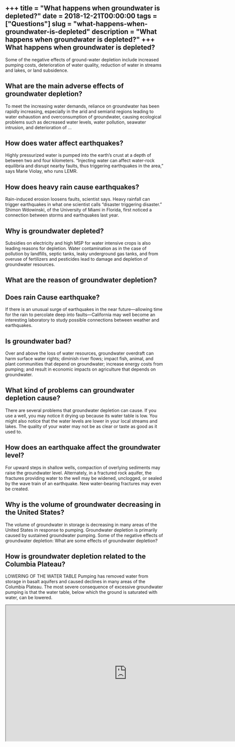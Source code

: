 +++
title = "What happens when groundwater is depleted?"
date = 2018-12-21T00:00:00
tags = ["Questions"]
slug = "what-happens-when-groundwater-is-depleted"
description = "What happens when groundwater is depleted?"
+++
What happens when groundwater is depleted?
------------------------------------------

Some of the negative effects of ground-water depletion include increased pumping costs, deterioration of water quality, reduction of water in streams and lakes, or land subsidence.

What are the main adverse effects of groundwater depletion?
-----------------------------------------------------------

To meet the increasing water demands, reliance on groundwater has been rapidly increasing, especially in the arid and semiarid regions leading to water exhaustion and overconsumption of groundwater, causing ecological problems such as decreased water levels, water pollution, seawater intrusion, and deterioration of …

How does water affect earthquakes?
----------------------------------

Highly pressurized water is pumped into the earth’s crust at a depth of between two and four kilometers. “Injecting water can affect water-rock equilibria and disrupt nearby faults, thus triggering earthquakes in the area,” says Marie Violay, who runs LEMR.

How does heavy rain cause earthquakes?
--------------------------------------

Rain-induced erosion loosens faults, scientist says. Heavy rainfall can trigger earthquakes in what one scientist calls “disaster triggering disaster.” Shimon Wdowinski, of the University of Miami in Florida, first noticed a connection between storms and earthquakes last year.

Why is groundwater depleted?
----------------------------

Subsidies on electricity and high MSP for water intensive crops is also leading reasons for depletion. Water contamination as in the case of pollution by landfills, septic tanks, leaky underground gas tanks, and from overuse of fertilizers and pesticides lead to damage and depletion of groundwater resources.

What are the reason of groundwater depletion?
---------------------------------------------

Does rain Cause earthquake?
---------------------------

If there is an unusual surge of earthquakes in the near future—allowing time for the rain to percolate deep into faults—California may well become an interesting laboratory to study possible connections between weather and earthquakes.

Is groundwater bad?
-------------------

Over and above the loss of water resources, groundwater overdraft can harm surface water rights; diminish river flows; impact fish, animal, and plant communities that depend on groundwater; increase energy costs from pumping; and result in economic impacts on agriculture that depends on groundwater.

What kind of problems can groundwater depletion cause?
------------------------------------------------------

There are several problems that groundwater depletion can cause. If you use a well, you may notice it drying up because its water table is low. You might also notice that the water levels are lower in your local streams and lakes. The quality of your water may not be as clear or taste as good as it used to.

How does an earthquake affect the groundwater level?
----------------------------------------------------

For upward steps in shallow wells, compaction of overlying sediments may raise the groundwater level. Alternately, in a fractured rock aquifer, the fractures providing water to the well may be widened, unclogged, or sealed by the wave train of an earthquake. New water-bearing fractures may even be created.

Why is the volume of groundwater decreasing in the United States?
-----------------------------------------------------------------

The volume of groundwater in storage is decreasing in many areas of the United States in response to pumping. Groundwater depletion is primarily caused by sustained groundwater pumping. Some of the negative effects of groundwater depletion: What are some effects of groundwater depletion?

How is groundwater depletion related to the Columbia Plateau?
-------------------------------------------------------------

LOWERING OF THE WATER TABLE Pumping has removed water from storage in basalt aquifers and caused declines in many areas of the Columbia Plateau. The most severe consequence of excessive groundwater pumping is that the water table, below which the ground is saturated with water, can be lowered.

<iframe allow="accelerometer; autoplay; clipboard-write; encrypted-media; gyroscope; picture-in-picture" allowfullscreen="" class="__youtube_prefs__  epyt-is-override  no-lazyload" data-no-lazy="1" data-origheight="433" data-origwidth="770" data-skipgform_ajax_framebjll="" height="433" id="_ytid_91876" loading="lazy" src="https://www.youtube.com/embed/GiB9Ulog4bc?enablejsapi=1&autoplay=0&cc_load_policy=0&cc_lang_pref=&iv_load_policy=1&loop=0&modestbranding=0&rel=1&fs=1&playsinline=0&autohide=2&theme=dark&color=red&controls=1&" title="YouTube player" width="770"></iframe>